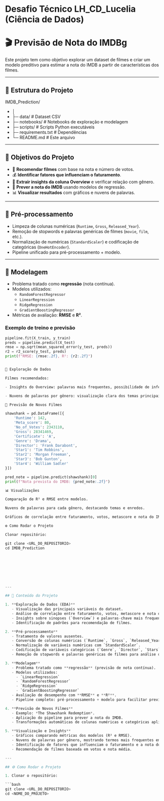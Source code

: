 #  Desafio Técnico  LH_CD_Lucelia (Ciência de Dados)


# 🎬 Previsão de Nota do IMDBg

Este projeto tem como objetivo explorar um dataset de filmes e criar um modelo preditivo para estimar a nota do IMDB a partir de características dos filmes.

---

## 📂 Estrutura do Projeto

IMDB_Prediction/
- │
- ├─ data/ # Dataset CSV
- ├─ notebooks/ # Notebooks de exploração e modelagem
- ├─ scripts/ # Scripts Python executáveis
- ├─ requirements.txt # Dependências
- └─ README.md # Este arquivo


---

## 🔹 Objetivos do Projeto

- 🎯 **Recomendar filmes** com base na nota e número de votos.  
- 💰 **Identificar fatores que influenciam o faturamento**.  
- 📝 **Extrair insights da coluna Overview** e verificar relação com gênero.  
- 🤖 **Prever a nota do IMDB** usando modelos de regressão.  
- 📊 **Visualizar resultados** com gráficos e nuvens de palavras.

---

## 🧹 Pré-processamento

- Limpeza de colunas numéricas (`Runtime`, `Gross`, `Released_Year`).  
- Remoção de stopwords e palavras genéricas de filmes (`movie`, `film`, etc.).  
- Normalização de numéricas (`StandardScaler`) e codificação de categóricas (`OneHotEncoder`).  
- Pipeline unificado para pré-processamento + modelo.

---

## 🤖 Modelagem

- Problema tratado como **regressão** (nota contínua).  
- Modelos utilizados:
  - `RandomForestRegressor`
  - `LinearRegression`
  - `RidgeRegression`
  - `GradientBoostingRegressor`
- Métricas de avaliação: **RMSE** e **R²**.  

### Exemplo de treino e previsão

```python
pipeline.fit(X_train, y_train)
preds = pipeline.predict(X_test)
rmse = np.sqrt(mean_squared_error(y_test, preds))
r2 = r2_score(y_test, preds)
print(f"RMSE: {rmse:.2f}, R²: {r2:.2f}")


📝 Exploração de Dados

Filmes recomendados:

- Insights do Overview: palavras mais frequentes, possibilidade de inferir gênero.

- Nuvens de palavras por gênero: visualização clara dos temas principais de cada gênero.

🚀 Previsão de Novos Filmes

shawshank = pd.DataFrame([{
    'Runtime': 142,
    'Meta_score': 80,
    'No_of_Votes': 2343110,
    'Gross': 28341469,
    'Certificate': 'A',
    'Genre': 'Drama',
    'Director': 'Frank Darabont',
    'Star1': 'Tim Robbins',
    'Star2': 'Morgan Freeman',
    'Star3': 'Bob Gunton',
    'Star4': 'William Sadler'
}])

pred_note = pipeline.predict(shawshank)[0]
print(f"Nota prevista do IMDB: {pred_note:.2f}")

📊 Visualizações

Comparação de R² e RMSE entre modelos.

Nuvens de palavras para cada gênero, destacando temas e enredos.

Gráficos de correlação entre faturamento, votos, metascore e nota do IMDB.

⚙️ Como Rodar o Projeto

Clonar repositório:

git clone <URL_DO_REPOSITORIO>
cd IMDB_Prediction








---

## 📝 Conteúdo do Projeto

1. **Exploração de Dados (EDA)**
   - Visualização das principais variáveis do dataset.
   - Análise de correlação entre faturamento, votos, metascore e nota do IMDB.
   - Insights sobre sinopses (`Overview`) e palavras-chave mais frequentes por gênero.
   - Identificação de padrões para recomendação de filmes.

2. **Pré-processamento**
   - Tratamento de valores ausentes.
   - Conversão de colunas numéricas (`Runtime`, `Gross`, `Released_Year`) para tipo correto.
   - Normalização de variáveis numéricas com `StandardScaler`.
   - Codificação de variáveis categóricas (`Genre`, `Director`, `Stars`) com `OneHotEncoder`.
   - Remoção de stopwords e palavras genéricas de filmes para análise de Overview.

3. **Modelagem**
   - Problema tratado como **regressão** (previsão de nota contínua).
   - Modelos utilizados:
     - `LinearRegression`
     - `RandomForestRegressor`
     - `RidgeRegression`
     - `GradientBoostingRegressor`
   - Avaliação de desempenho com **RMSE** e **R²**.
   - Pipeline completo: pré-processamento + modelo para facilitar previsões de novos filmes.

4. **Previsão de Novos Filmes**
   - Exemplo: *The Shawshank Redemption*.
   - Aplicação do pipeline para prever a nota do IMDB.
   - Transformações automáticas de colunas numéricas e categóricas aplicadas pelo pipeline.

5. **Visualização e Insights**
   - Gráficos comparando métricas dos modelos (R² e RMSE).
   - Nuvens de palavras por gênero, mostrando termos mais frequentes em sinopses.
   - Identificação de fatores que influenciam o faturamento e a nota do IMDB.
   - Recomendação de filmes baseada em votos e nota média.

---

## ⚙️ Como Rodar o Projeto

1. Clonar o repositório:

```bash
git clone <URL_DO_REPOSITORIO>
cd <NOME_DO_PROJETO>
